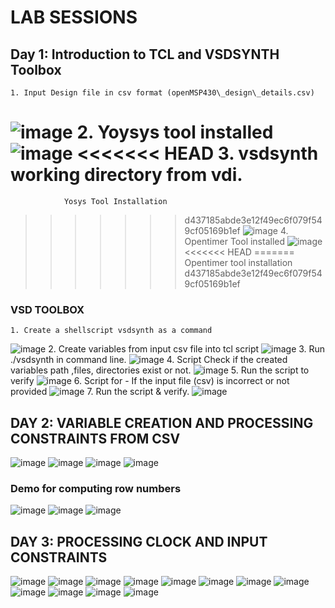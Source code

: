 # LAB SESSIONS

## Day 1: Introduction to TCL and VSDSYNTH Toolbox
	1. Input Design file in csv format (openMSP430\_design\_details.csv)
 ![image](figures/day0/day_0_csv)
	2. Yoysys tool installed
 ![image](figures/day0/yosys_day0.png)
<<<<<<< HEAD
	3. vsdsynth working directory from vdi.
=======
                Yosys Tool Installation
>>>>>>> d437185abde3e12f49ec6f079f549cf05169b1ef
 ![image](figures/day0/day_0_directory.png)
	4. Opentimer Tool installed
 ![image](figures/day0/opentimer_day0.png)
<<<<<<< HEAD
=======
		        Opentimer tool installation
>>>>>>> d437185abde3e12f49ec6f079f549cf05169b1ef
 
### VSD TOOLBOX
	1. Create a shellscript vsdsynth as a command
  ![image](figures/day0/vsdtoolbox_day0.png)
	2. Create variables from input csv file into tcl script
  ![image](figures/day0/day_1_vsdsynth_0.1.png)
	3. Run ./vsdsynth in command line.
  ![image](figures/day0/day_1_vsdsynth_0.1_2.png)
	4. Script Check if the created variables path ,files, directories exist or not.
  ![image](figures/day0/day_1_vsdsynth_0.png)
	5. Run the script to verify 
  ![image](figures/day0/day_1_vsdsynth_1.png)
	6. Script for - If the input file (csv) is incorrect or not provided 
  ![image](figures/day0/day_1_vsdsynth_2.1.png)
	7. Run the script & verify. 
  ![image](figures/day0/day_1_vsdsynth_2.png)


## DAY 2: VARIABLE CREATION AND PROCESSING CONSTRAINTS FROM CSV 
  ![image](figures/day2/day_2_img_1.png)
  ![image](figures/day2/day_2_img2.png)
  ![image](figures/day2/day2_img_3.png)
  ![image](figures/day2/day_2_image_4.png)

### Demo for computing row numbers 
  ![image](figures/day2/day_2_img_5.png)
  ![image](figures/day2/day_2_img_6.png)
  ![image](figures/day2/day_2_img_7.png)

## DAY 3: PROCESSING CLOCK AND INPUT CONSTRAINTS 
  ![image](figures/day3/day_3_img_1.png)
  ![image](figures/day3/day_3_img_2.png)
  ![image](figures/day3/day_3_img_3.png)
  ![image](figures/day3/day_3_img_4.png)
  ![image](figures/day3/day_3_img_5.png)
  ![image](figures/day3/day_3_img_5.png)
  ![image](figures/day3/day_3_img_6.png)
  ![image](figures/day3/day_3_img_7.png)
  ![image](figures/day3/day_3_img_8.png)
  ![image](figures/day3/day_3_img_9.png)
  ![image](figures/day3/day_3_img_10.png)
  ![image](figures/day3/day_3_img_11.png)

 





  
